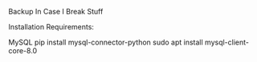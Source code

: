 Backup In Case I Break Stuff

Installation Requirements:

MySQL
    pip install mysql-connector-python
    sudo apt install mysql-client-core-8.0
